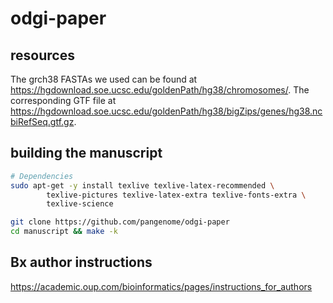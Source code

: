 # odgi-paper

## resources

The grch38 FASTAs we used can be found at https://hgdownload.soe.ucsc.edu/goldenPath/hg38/chromosomes/. The corresponding GTF file at https://hgdownload.soe.ucsc.edu/goldenPath/hg38/bigZips/genes/hg38.ncbiRefSeq.gtf.gz.

## building the manuscript

```bash
# Dependencies
sudo apt-get -y install texlive texlive-latex-recommended \
        texlive-pictures texlive-latex-extra texlive-fonts-extra \
        texlive-science

git clone https://github.com/pangenome/odgi-paper
cd manuscript && make -k
```

## Bx author instructions
https://academic.oup.com/bioinformatics/pages/instructions_for_authors 
